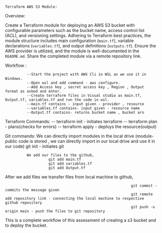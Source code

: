                                                                     Terraform AWS S3 Module:
Overview:

Create a Terraform module for deploying an AWS S3 bucket with configurable parameters such as the bucket name, access control list (ACL), 
and versioning settings. Adhering to Terraform best practices, the module structure includes main configuration (`main.tf`), 
variable declarations (`variables.tf`), and output definitions (`outputs.tf`). Ensure the AWS provider is utilized, 
and the module is well-documented in the `README.md`. Share the completed module via a remote repository link.

Workflow :

              --Start the project with AWS Cli in WSL as we use it in Windows.
              --Open wsl and add command - aws configure.
              --Add Access key , secret access key , Region , Output format as asked and enter.
              --Create terraform files in Visual studio as main.tf, Output.tf, variables.tf and run the code in wsl.
              --main.tf contains - input given - provider , resource
              --variables.tf contains- input given - resource name
              --Output.tf contains- returns bucket name , bucket arn

Terraform Commands:
              -- terraform init - initiates terraform
              -- terraform plan - plans(checks for errors)
              -- terraform apply - deploys the resource(output)

Git commands:
              We can directly import modules in the local drive (module-public code is stored , we can directly import in our local drive and use it  in our code)
                        git init - initiates git 
            
              We add our files to the github,
                        git add main.tf 
                        git add variables.tf
                        git add Output.tf
                        
After we add files we transfer files from local machine to github,

                                                              git commit - commits the message given
                                                              git remote add repository link - connecting the local machine to respective github repository
                                                              git push -u origin main - push the files to git repository

This is a complete workflow of this assessment of creating a s3 bucket and to deploy the bucket.









